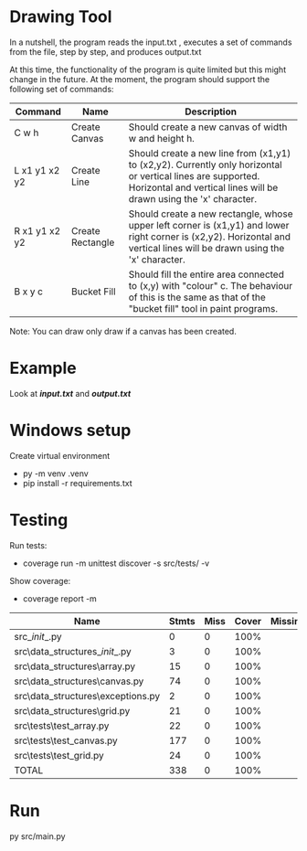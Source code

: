 # Drawing Tool

In a nutshell, the program reads the
input.txt , executes a set of commands from the file, step by step, and produces output.txt

At this time, the functionality of the program is quite limited but this might change in the future.
At the moment, the program should support the following set of commands:


| Command | Name | Description |
| ----------- | ----------- | ----------- |
| C w h | Create Canvas | Should create a new canvas of width w and height h. |
| L x1 y1 x2 y2 | Create Line | Should create a new line from (x1,y1) to (x2,y2). Currently only horizontal or vertical lines are supported. Horizontal and vertical lines will be drawn using the 'x' character. |
| R x1 y1 x2 y2 | Create Rectangle | Should create a new rectangle, whose upper left corner is (x1,y1) and lower right corner is (x2,y2). Horizontal and vertical lines will be drawn using the 'x' character. |
| B x y c | Bucket Fill | Should fill the entire area connected to (x,y) with "colour" c. The behaviour of this is the same as that of the "bucket fill" tool in paint programs. |

Note: You can draw only draw if a canvas has been created.


# Example
Look at ***input.txt*** and ***output.txt***


# Windows setup
Create virtual environment
- py -m venv .venv
- pip install -r requirements.txt

# Testing
Run tests:
- coverage run -m unittest discover -s src/tests/ -v

Show coverage:
- coverage report -m

| Name | Stmts | Miss | Cover | Missing |
| ----------- | ----------- | ----------- | ----------- | ----------- |
| src\__init__.py                     |    0 | 0 | 100% |     |
| src\data_structures\__init__.py     |    3 | 0 | 100% |     |
| src\data_structures\array.py        |   15 | 0 | 100% |     |
| src\data_structures\canvas.py       |   74 | 0 | 100% |     |
| src\data_structures\exceptions.py   |    2 | 0 | 100% |     |
| src\data_structures\grid.py         |   21 | 0 | 100% |     |
| src\tests\test_array.py             |   22 | 0 | 100% |     |
| src\tests\test_canvas.py            |  177 | 0 | 100% |     |
| src\tests\test_grid.py              |   24 | 0 | 100% |     |
TOTAL    | 338   |  0  |   100%

# Run
py src/main.py
